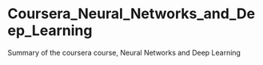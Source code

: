 # Coursera_Neural_Networks_and_Deep_Learning
Summary of the coursera course, Neural Networks and Deep Learning
